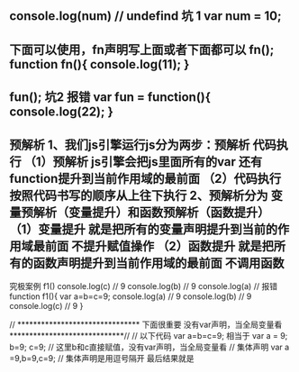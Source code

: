 console.log(num) // undefind 坑 1
var num = 10;
----------------------------------
下面可以使用，fn声明写上面或者下面都可以
fn();
function fn(){
    console.log(11);
}
----------------------------------
fun();    坑2  报错 
var fun = function(){
    console.log(22);
}
----------------------------------
预解析 
1、我们js引擎运行js分为两步：预解析 代码执行
（1）预解析 js引擎会把js里面所有的var 还有function提升到当前作用域的最前面
（2）代码执行 按照代码书写的顺序从上往下执行
2、预解析分为 变量预解析（变量提升）和函数预解析（函数提升）
（1）变量提升 就是把所有的变量声明提升到当前的作用域最前面 不提升赋值操作
（2）函数提升 就是把所有的函数声明提升到当前作用域的最前面 不调用函数
----------------------------------
究极案例
f1()
console.log(c) // 9
console.log(b) // 9
console.log(a)  // 报错
function f1(){
    var a=b=c=9;
    console.log(a)  // 9
    console.log(b)  // 9
    console.log(c)  // 9
}

// ******************************* 下面很重要 没有var声明，当全局变量看 *****************************//
// 以下代码
var a=b=c=9;
相当于 var a = 9; b=9; c=9;  // 这里b和c直接赋值，没有var声明，当全局变量看
// 集体声明 var a =9,b=9,c=9;  // 集体声明是用逗号隔开
最后结果就是
